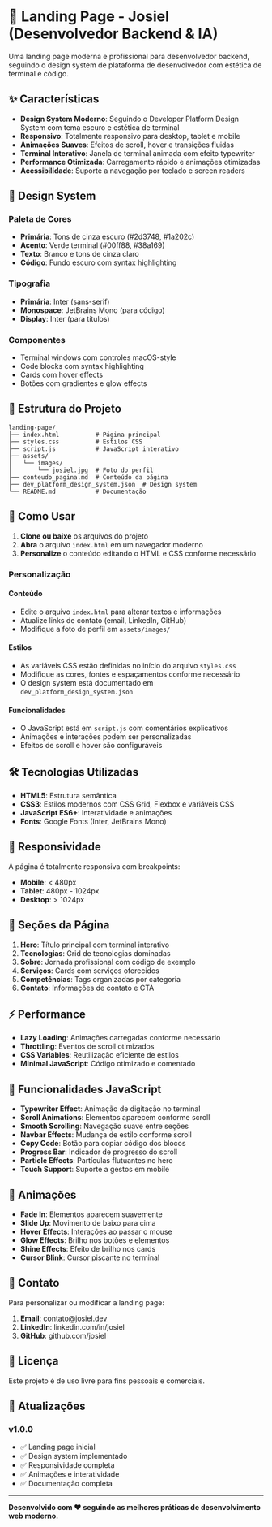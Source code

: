 # 🚀 Landing Page - Josiel (Desenvolvedor Backend & IA)

Uma landing page moderna e profissional para desenvolvedor backend, seguindo o design system de plataforma de desenvolvedor com estética de terminal e código.

## ✨ Características

- **Design System Moderno**: Seguindo o Developer Platform Design System com tema escuro e estética de terminal
- **Responsivo**: Totalmente responsivo para desktop, tablet e mobile
- **Animações Suaves**: Efeitos de scroll, hover e transições fluidas
- **Terminal Interativo**: Janela de terminal animada com efeito typewriter
- **Performance Otimizada**: Carregamento rápido e animações otimizadas
- **Acessibilidade**: Suporte a navegação por teclado e screen readers

## 🎨 Design System

### Paleta de Cores
- **Primária**: Tons de cinza escuro (#2d3748, #1a202c)
- **Acento**: Verde terminal (#00ff88, #38a169)
- **Texto**: Branco e tons de cinza claro
- **Código**: Fundo escuro com syntax highlighting

### Tipografia
- **Primária**: Inter (sans-serif)
- **Monospace**: JetBrains Mono (para código)
- **Display**: Inter (para títulos)

### Componentes
- Terminal windows com controles macOS-style
- Code blocks com syntax highlighting
- Cards com hover effects
- Botões com gradientes e glow effects

## 📁 Estrutura do Projeto

```
landing-page/
├── index.html          # Página principal
├── styles.css          # Estilos CSS
├── script.js           # JavaScript interativo
├── assets/
│   └── images/
│       └── josiel.jpg  # Foto do perfil
├── conteudo_pagina.md  # Conteúdo da página
├── dev_platform_design_system.json  # Design system
└── README.md           # Documentação
```

## 🚀 Como Usar

1. **Clone ou baixe** os arquivos do projeto
2. **Abra** o arquivo `index.html` em um navegador moderno
3. **Personalize** o conteúdo editando o HTML e CSS conforme necessário

### Personalização

#### Conteúdo
- Edite o arquivo `index.html` para alterar textos e informações
- Atualize links de contato (email, LinkedIn, GitHub)
- Modifique a foto de perfil em `assets/images/`

#### Estilos
- As variáveis CSS estão definidas no início do arquivo `styles.css`
- Modifique as cores, fontes e espaçamentos conforme necessário
- O design system está documentado em `dev_platform_design_system.json`

#### Funcionalidades
- O JavaScript está em `script.js` com comentários explicativos
- Animações e interações podem ser personalizadas
- Efeitos de scroll e hover são configuráveis

## 🛠️ Tecnologias Utilizadas

- **HTML5**: Estrutura semântica
- **CSS3**: Estilos modernos com CSS Grid, Flexbox e variáveis CSS
- **JavaScript ES6+**: Interatividade e animações
- **Fonts**: Google Fonts (Inter, JetBrains Mono)

## 📱 Responsividade

A página é totalmente responsiva com breakpoints:
- **Mobile**: < 480px
- **Tablet**: 480px - 1024px
- **Desktop**: > 1024px

## 🎯 Seções da Página

1. **Hero**: Título principal com terminal interativo
2. **Tecnologias**: Grid de tecnologias dominadas
3. **Sobre**: Jornada profissional com código de exemplo
4. **Serviços**: Cards com serviços oferecidos
5. **Competências**: Tags organizadas por categoria
6. **Contato**: Informações de contato e CTA

## ⚡ Performance

- **Lazy Loading**: Animações carregadas conforme necessário
- **Throttling**: Eventos de scroll otimizados
- **CSS Variables**: Reutilização eficiente de estilos
- **Minimal JavaScript**: Código otimizado e comentado

## 🔧 Funcionalidades JavaScript

- **Typewriter Effect**: Animação de digitação no terminal
- **Scroll Animations**: Elementos aparecem conforme scroll
- **Smooth Scrolling**: Navegação suave entre seções
- **Navbar Effects**: Mudança de estilo conforme scroll
- **Copy Code**: Botão para copiar código dos blocos
- **Progress Bar**: Indicador de progresso do scroll
- **Particle Effects**: Partículas flutuantes no hero
- **Touch Support**: Suporte a gestos em mobile

## 🎨 Animações

- **Fade In**: Elementos aparecem suavemente
- **Slide Up**: Movimento de baixo para cima
- **Hover Effects**: Interações ao passar o mouse
- **Glow Effects**: Brilho nos botões e elementos
- **Shine Effects**: Efeito de brilho nos cards
- **Cursor Blink**: Cursor piscante no terminal

## 📧 Contato

Para personalizar ou modificar a landing page:

1. **Email**: contato@josiel.dev
2. **LinkedIn**: linkedin.com/in/josiel
3. **GitHub**: github.com/josiel

## 📄 Licença

Este projeto é de uso livre para fins pessoais e comerciais.

## 🔄 Atualizações

### v1.0.0
- ✅ Landing page inicial
- ✅ Design system implementado
- ✅ Responsividade completa
- ✅ Animações e interatividade
- ✅ Documentação completa

---

**Desenvolvido com ❤️ seguindo as melhores práticas de desenvolvimento web moderno.** 